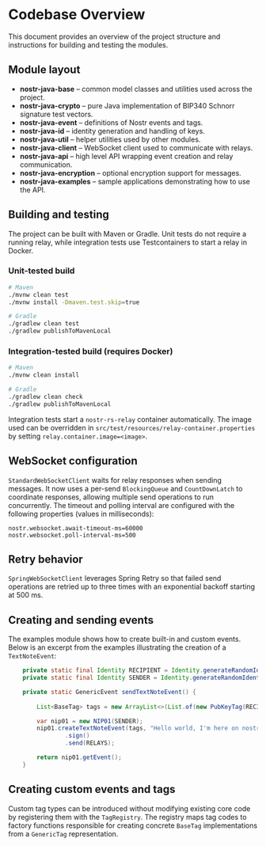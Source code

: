 # Codebase Overview

This document provides an overview of the project structure and instructions for building and testing the modules.

## Module layout
- **nostr-java-base** – common model classes and utilities used across the project.
- **nostr-java-crypto** – pure Java implementation of BIP340 Schnorr signature test vectors.
- **nostr-java-event** – definitions of Nostr events and tags.
- **nostr-java-id** – identity generation and handling of keys.
- **nostr-java-util** – helper utilities used by other modules.
- **nostr-java-client** – WebSocket client used to communicate with relays.
- **nostr-java-api** – high level API wrapping event creation and relay communication.
- **nostr-java-encryption** – optional encryption support for messages.
- **nostr-java-examples** – sample applications demonstrating how to use the API.

## Building and testing
The project can be built with Maven or Gradle. Unit tests do not require a running relay, while integration tests use Testcontainers to start a relay in Docker.

### Unit-tested build
```bash
# Maven
./mvnw clean test
./mvnw install -Dmaven.test.skip=true

# Gradle
./gradlew clean test
./gradlew publishToMavenLocal
```

### Integration-tested build (requires Docker)
```bash
# Maven
./mvnw clean install

# Gradle
./gradlew clean check
./gradlew publishToMavenLocal
```
Integration tests start a `nostr-rs-relay` container automatically. The image used can be overridden in `src/test/resources/relay-container.properties` by setting `relay.container.image=<image>`.

## WebSocket configuration
`StandardWebSocketClient` waits for relay responses when sending messages. It now uses a per-send `BlockingQueue` and `CountDownLatch` to coordinate responses, allowing multiple send operations to run concurrently. The timeout and polling interval are configured with the following properties (values in milliseconds):
```
nostr.websocket.await-timeout-ms=60000
nostr.websocket.poll-interval-ms=500
```

## Retry behavior
`SpringWebSocketClient` leverages Spring Retry so that failed send operations are retried up to three times with an exponential backoff starting at 500 ms.

## Creating and sending events
The examples module shows how to create built-in and custom events. Below is an excerpt from the examples illustrating the creation of a `TextNoteEvent`:
```java
    private static final Identity RECIPIENT = Identity.generateRandomIdentity();
    private static final Identity SENDER = Identity.generateRandomIdentity();

    private static GenericEvent sendTextNoteEvent() {
 
        List<BaseTag> tags = new ArrayList<>(List.of(new PubKeyTag(RECIPIENT.getPublicKey())));

        var nip01 = new NIP01(SENDER);
        nip01.createTextNoteEvent(tags, "Hello world, I'm here on nostr-java API!")
                .sign()
                .send(RELAYS);

        return nip01.getEvent();
    }
```
## Creating custom events and tags
Custom tag types can be introduced without modifying existing core code by
registering them with the `TagRegistry`. The registry maps tag codes to factory
functions responsible for creating concrete `BaseTag` implementations from a
`GenericTag` representation.
